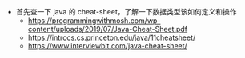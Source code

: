 - 首先查一下 java 的 cheat-sheet，了解一下数据类型该如何定义和操作
   - https://programmingwithmosh.com/wp-content/uploads/2019/07/Java-Cheat-Sheet.pdf 
   - https://introcs.cs.princeton.edu/java/11cheatsheet/
   - https://www.interviewbit.com/java-cheat-sheet/

